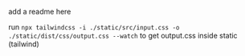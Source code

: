 add a readme here

run `npx tailwindcss -i ./static/src/input.css -o ./static/dist/css/output.css --watch` to get output.css inside static (tailwind)
